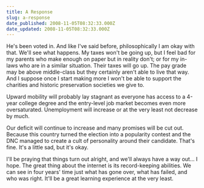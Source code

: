 ```yaml
---
title: A Response
slug: a-response
date_published: 2008-11-05T08:32:33.000Z
date_updated: 2008-11-05T08:32:33.000Z
---
```


He's been voted in. And like I've said before, philosophically I am okay with that. We'll see what happens. My taxes won't be going up, but I feel bad for my parents who make enough on paper but in reality don't; or for my in-laws who are in a similar situation. Their taxes will go up. The pay grade may be above middle-class but they certainly aren't able to live that way. And I suppose once I start making more I won't be able to support the charities and historic preservation societies we give to.

Upward mobility will probably lay stagnant as everyone has access to a 4-year college degree and the entry-level job market becomes even more oversaturated. Unemployment will increase or at the very least not decrease by much.

Our deficit will continue to increase and many promises will be cut out. Because this country turned the election into a popularity contest and the DNC managed to create a cult of personality around their candidate. That's fine. It's a little sad, but it's okay.

I'll be praying that things turn out alright, and we'll always have a way out... I hope. The great thing about the internet is its record-keeping abilities. We can see in four years' time just what has gone over, what has failed, and who was right. It'll be a great learning experience at the very least.

